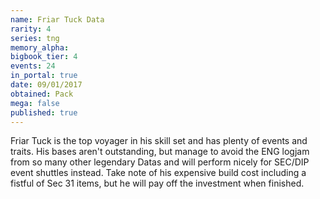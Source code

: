 ```yaml
---
name: Friar Tuck Data
rarity: 4
series: tng
memory_alpha:
bigbook_tier: 4
events: 24
in_portal: true
date: 09/01/2017
obtained: Pack
mega: false
published: true
---
```


Friar Tuck is the top voyager in his skill set and has plenty of events and traits. His bases aren't outstanding, but manage to avoid the ENG logjam from so many other legendary Datas and will perform nicely for SEC/DIP event shuttles instead. Take note of his expensive build cost including a fistful of Sec 31 items, but he will pay off the investment when finished.
